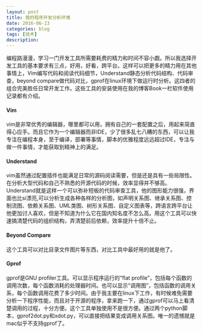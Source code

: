 ```yaml
---
layout: post
title: 我的程序开发分析环境
date: 2016-06-23
categories: blog
tags: [技术]
description: 
---
```


编程路漫漫，学习一门开发工具所需要耗费的精力和时间不容小觑。所以我选择开发工具的基本要求有三点，好用，好看，跨平台。这样可以把更多的精力用在其他事情上，Vim编写代码和阅读代码细节，Understand静态分析代码结构、代码审查，beyond compare做代码对比，gprof在linux环境下做运行时分析。这四者的组合完美胜任日常开发工作。这些工具的安装使用在我的博客Book一栏软件使用记录都有介绍。

#### Vim
vim是非常优秀的编辑器，哪里都可以用，拥有自己的一套配置之后，用起来简直得心应手。而且它作为一个编辑器而非IDE，少了很多乱七八糟的东西，可以让我专注在编程本身，至于编译，部署等事情，脚本的优雅程度远远超过IDE，专注与做一件事情，才能获取到精神上的满足。

#### Understand
vim虽然通过配置插件也能满足日常的源码阅读需要，但是还是具有一些局限性。在分析大型代码和自己不熟悉的开源代码的时候，效率显得并不够高。Understand就是这样一个可以弥补短板的代码审查工具，他的图形能力很强，界面也比si漂亮,可以分析生成各种各样的分析图，如声明关系图、继承关系图、控制流图、依赖关系图、UML类图、树形关系图、自定义图表等，跨语言跨平台让他更加讨人喜欢，但是不知道为什么它在国内知名度不怎么高。用这个工具可以快速搞清楚代码的组织结构，弄清楚前后依赖，效率提升十倍不止。

#### Beyond Compare
这个工具可以对比目录文件图片等东西，对比工具中最好用的就是他了。

#### Gprof
gprof是GNU profiler工具。可以显示程序运行的“flat profile”，包括每个函数的调用次数，每个函数消耗的处理器时间。也可以显示“调用图”，包括函数的调用关系，每个函数调用花费了多少时间。由于我主要在linux下工作，有时候难免需要分析一下程序性能，而且对于开源的程序，拿来跑一下，通过gprof可以马上看清楚调用的过程，十分方便。这个工具单独使用不是很方便。通过两个python脚本，gprof2dot.py和xdot.py，可以直接把结果变成调用关系图。唯一的遗憾就是mac似乎不支持gprof了。
